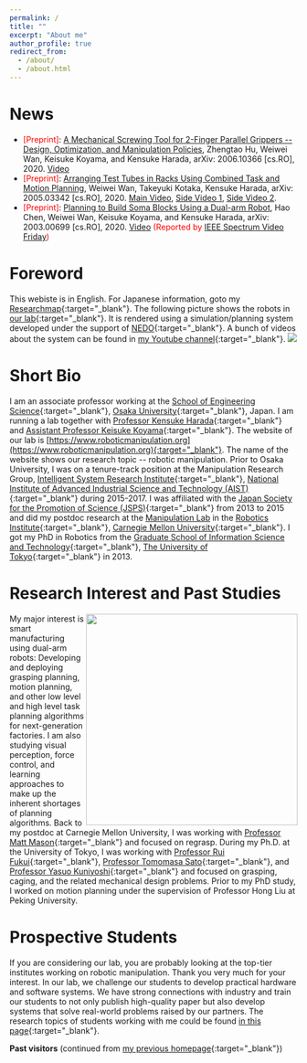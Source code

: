 ```yaml
---
permalink: /
title: ""
excerpt: "About me"
author_profile: true
redirect_from: 
  - /about/
  - /about.html
---
```

News
======
* <span style="color:red">[Preprint]</span>: [A Mechanical Screwing Tool for 2-Finger Parallel Grippers -- Design, Optimization, and Manipulation Policies](https://arxiv.org/pdf/2006.10366.pdf), Zhengtao Hu, Weiwei Wan, Keisuke Koyama, and Kensuke Harada, arXiv: 2006.10366 [cs.RO], 2020. [Video](https://youtu.be/N9mZ-1_vSgs)
* <span style="color:red">[Preprint]</span>: [Arranging Test Tubes in Racks Using Combined Task and Motion Planning](https://arxiv.org/abs/2005.03342), Weiwei Wan, Takeyuki Kotaka, Kensuke Harada, arXiv: 2005.03342 [cs.RO], 2020. [Main Video](https://www.youtube.com/watch?v=abkVtdJqhII), [Side Video 1](https://www.youtube.com/watch?v=3aanBFHSdeE), [Side Video 2](https://www.youtube.com/watch?v=AwE7RqAZEpc).
* <span style="color:red">[Preprint]</span>: [Planning to Build Soma Blocks Using a Dual-arm Robot](https://arxiv.org/pdf/2003.00699.pdf), Hao Chen, Weiwei Wan, Keisuke Koyama, and Kensuke Harada, arXiv: 2003.00699 [cs.RO], 2020. [Video](https://youtu.be/7ePD628eR1A) <span style="color:red">(Reported by</span> [IEEE Spectrum Video Friday](https://spectrum.ieee.org/automaton/robotics/robotics-hardware/video-friday-nasa-curiosity-mars-rover-panorama)<span style="color:red">)</span>

Foreword
======
This webiste is in English. For Japanese information, goto my [Researchmap](https://researchmap.jp/weiweiwan){:target="_blank"}. The following picture shows the robots in [our lab](https://www.roboticmanipulation.org/){:target="_blank"}. It is rendered using a simulation/planning system developed under the support of [NEDO](https://www.nedo.go.jp/english/index.html){:target="_blank"}. A bunch of videos about the system can be found in [my Youtube channel](https://www.youtube.com/WeiweiWan/){:target="_blank"}.
<img src="https://wanweiwei07.github.io/images/robotlist2.jpg">

Short Bio
======
I am an associate professor working at the [School of Engineering Science](https://www.es.osaka-u.ac.jp/en/){:target="_blank"}, [Osaka University](https://www.osaka-u.ac.jp/en){:target="_blank"}, Japan.  I am running a lab together with [Professor Kensuke Harada](http://www.hlab.sys.es.osaka-u.ac.jp/people/harada/){:target="_blank"} and [Assistant Professor Keisuke Koyama](https://kk-hs-sa.website/){:target="_blank"}. The website of our lab is [https://www.roboticmanipulation.org](https://www.roboticmanipulation.org){:target="_blank"}. The name of the website shows our research topic -- robotic manipulation. Prior to Osaka University, I was on a tenure-track position at the Manipulation Research Group, [Intelligent System Research Institute](https://unit.aist.go.jp/is/index.html){:target="_blank"}, [National Institute of Advanced Industrial Science and Technology (AIST)](https://www.aist.go.jp/index_en.html){:target="_blank"} during 2015-2017. I was affiliated with the [Japan Society for the Promotion of Science (JSPS)](https://www.jsps.go.jp/english/){:target="_blank"} from 2013 to 2015 and did my postdoc research at the [Manipulation Lab](http://mlab.ri.cmu.edu/) in the [Robotics Institute](https://www.ri.cmu.edu/){:target="_blank"}, [Carnegie Mellon University](https://www.cmu.edu/){:target="_blank"}. I got my PhD in Robotics from the [Graduate School of Information Science and Technology](https://www.i.u-tokyo.ac.jp/index_e.shtml){:target="_blank"}, [The University of Tokyo](https://www.u-tokyo.ac.jp/en/index.html){:target="_blank"} in 2013.

Research Interest and Past Studies
======
<img align="right" width="370" src="https://wanweiwei07.github.io/images/manipulatemyinitials.gif">

My major interest is smart manufacturing using dual-arm robots: Developing and deploying grasping planning, motion planning, and other low level and high level task planning algorithms for next-generation factories. I am also studying visual perception, force control, and learning approaches to make up the inherent shortages of planning algorithms. Back to my postdoc at Carnegie Mellon University, I was working with [Professor Matt Mason](http://www.cs.cmu.edu/~mason/){:target="_blank"} and focused on regrasp. During my Ph.D. at the University of Tokyo, I was working with [Professor Rui Fukui](https://www.k.u-tokyo.ac.jp/pros-e/person/rui_fukui/rui_fukui.htm){:target="_blank"}, [Professor Tomomasa Sato](https://researchmap.jp/read0007519){:target="_blank"}, and [Professor Yasuo Kuniyoshi](http://www.isi.imi.i.u-tokyo.ac.jp/member/){:target="_blank"} and focused on grasping, caging, and the related mechanical design problems. Prior to my PhD study, I worked on motion planning under the supervision of Professor Hong Liu at Peking University.

Prospective Students
======
If you are considering our lab, you are probably looking at the top-tier institutes working on robotic manipulation. Thank you very much for your interest. In our lab, we challenge our students to develop practical hardware and software systems. We have strong connections with industry and train our students to not only publish high-quality paper but also develop systems that solve real-world problems raised by our partners. The research topics of students working with me could be found [in this page](https://wanweiwei07.github.io/people/){:target="_blank"}.

**Past visitors** (continued from [my previous homepage](https://sites.google.com/site/weiweilab/){:target="_blank"})
<div style="display:inline-block;width:270px;"><script type="text/javascript" src="//rf.revolvermaps.com/0/0/7.js?i=1tbxe9zedcg&amp;m=0&amp;c=007eff&amp;cr1=00ff6c&amp;br=2&amp;sx=0&amp;ds=70" async="async"></script></div>
